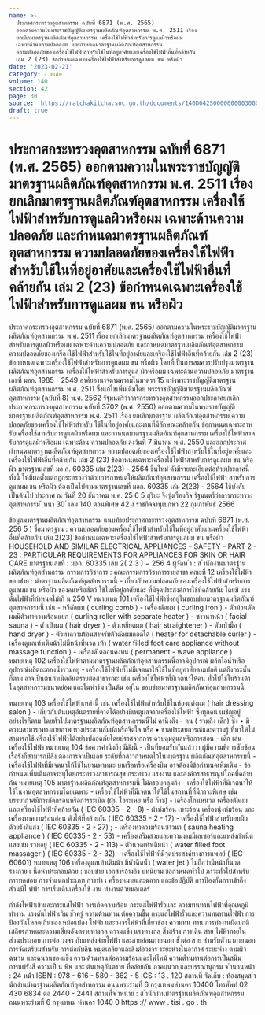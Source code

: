 ```yaml
---
name: >-
  ประกาศกระทรวงอุตสาหกรรม ฉบับที่ 6871 (พ.ศ. 2565)
  ออกตามความในพระราชบัญญัติมาตรฐานผลิตภัณฑ์อุตสาหกรรม พ.ศ. 2511 เรื่อง
  ยกเลิกมาตรฐานผลิตภัณฑ์อุตสาหกรรม เครื่องใช้ไฟฟ้าสำหรับการดูแลผิวหรือผม
  เฉพาะด้านความปลอดภัย และกำหนดมาตรฐานผลิตภัณฑ์อุตสาหกรรม
  ความปลอดภัยของเครื่องใช้ไฟฟ้าสำหรับใช้ในที่อยู่อาศัยและเครื่องใช้ไฟฟ้าอื่นที่คล้ายกัน
  เล่ม 2 (23) ข้อกำหนดเฉพาะเครื่องใช้ไฟฟ้าสำหรับการดูแลผม ขน หรือผิว
date: '2023-02-21'
category: ง พิเศษ
volume: 140
section: 42
page: 30
source: 'https://ratchakitcha.soc.go.th/documents/140D042S0000000003000.pdf'
draft: true
---
```


# ประกาศกระทรวงอุตสาหกรรม ฉบับที่ 6871 (พ.ศ. 2565) ออกตามความในพระราชบัญญัติมาตรฐานผลิตภัณฑ์อุตสาหกรรม พ.ศ. 2511 เรื่อง ยกเลิกมาตรฐานผลิตภัณฑ์อุตสาหกรรม เครื่องใช้ไฟฟ้าสำหรับการดูแลผิวหรือผม เฉพาะด้านความปลอดภัย และกำหนดมาตรฐานผลิตภัณฑ์อุตสาหกรรม ความปลอดภัยของเครื่องใช้ไฟฟ้าสำหรับใช้ในที่อยู่อาศัยและเครื่องใช้ไฟฟ้าอื่นที่คล้ายกัน เล่ม 2 (23) ข้อกำหนดเฉพาะเครื่องใช้ไฟฟ้าสำหรับการดูแลผม ขน หรือผิว

ประกาศกระทรวงอุตสาหกรรม ฉบับที่ 6871 (พ.ศ. 2565) ออกตามความในพระราชบัญญัติมาตรฐานผลิตภัณฑ์อุตสาหกรรม พ.ศ. 2511 เรื่อง ยกเลิกมาตรฐานผลิตภัณฑ์อุตสาหกรรม เครื่องใช้ไฟฟ้าสำหรับการดูแลผิวหรือผม เฉพาะด้านความปลอดภัย และกาหนดมาตรฐานผลิตภัณฑ์อุตสาหกรรม ความปลอดภัยของเครื่องใช้ไฟฟ้าสำหรับใช้ในที่อยู่อาศัยและเครื่องใช้ไฟฟ้าอื่นที่คล้ายกัน เล่ม 2 (23) ข้อกาหนดเฉพาะเครื่องใช้ไฟฟ้าสำหรับการดูแลผม ขน หรือผิว โดยที่เป็นการสมควรปรับปรุงมาตรฐานผลิตภัณฑ์อุตสาหกรรม เครื่องใช้ไฟฟ้าสำหรับการดูแล ผิวหรือผม เฉพาะด้านความปลอดภัย มาตรฐานเลขที่ มอก. 1985 - 2549 อาศัยอานาจตามความในมาตรา 15 แห่งพระราชบัญญัติมาตรฐานผลิตภัณฑ์อุตสาหกรรม พ.ศ. 2511 ซึ่งแก้ไขเพิ่มเติมโดย พระราชบัญญัติมาตรฐานผลิตภัณฑ์อุตสาหกรรม (ฉบับที่ 8) พ.ศ. 2562 รัฐมนตรีว่าการกระทรวงอุตสาหกรรมออกประกาศยกเลิกประกาศกระทรวงอุตสาหกรรม ฉบับที่ 3702 (พ.ศ. 2550) ออกตามความในพระราชบัญญัติมาตรฐานผลิตภัณฑ์อุตสาหกรรม พ.ศ. 2511 เรื่อง ยกเลิกมาตรฐาน ผลิตภัณฑ์อุตสาหกรรม ความปลอดภัยของเครื่องใช้ไฟฟ้าสำหรับ ใช้ในที่อยู่อาศัยและงานที่มีลักษณะคล้ายกัน ข้อกาหนดเฉพาะสาหรับเครื่องใช้สาหรับการดูแลผิวหรือผม และกาหนดมาตรฐานผลิตภัณฑ์อุตสาหกรรม เครื่องใช้ไฟฟ้าสาหรับการดูแลผิวหรือผม เฉพาะด้าน ความปลอดภัย ลงวันที่ 7 มีนาคม พ.ศ. 2550 และออกประกาศกำหนดมาตรฐานผลิตภัณฑ์อุตสาหกรรม ความปลอดภัยของเครื่องใช้ไฟฟ้าสาหรับใช้ในที่อยู่อาศัยและเครื่องใช้ไฟฟ้าอื่นที่คล้ายกัน เล่ม 2 (23) ข้อกาหนดเฉพาะเครื่องใช้ไฟฟ้าสาหรับการดูแลผม ขน หรือผิว มาตรฐานเลขที่ มอ ก. 60335 เล่ม 2(23) - 2564 ขึ้นใหม่ ดังมีรายละเอียดต่อท้ายประกาศนี้ ทั้งนี้ ให้มีผลตั้งแต่กฎกระทรวงว่าด้วยการกาหนดให้ผลิตภัณฑ์อุตสาหกรรม เครื่องใช้ไฟฟ้า สาหรับการดูแลผม ขน หรือผิว ต้องเป็นไปตามมาตรฐานเลขที่ มอก. 60335 เล่ม 2(23) - 2564 ใช้บังคับ เป็นต้นไป ประกาศ ณ วันที่ 20 ธันวาคม พ.ศ. 25 6 5 สุริยะ จึงรุ่งเรืองกิจ รัฐมนตรีว่าการกระทรวงอุตสาหกรรม ้ หนา 30 ่ เลม 140 ตอนพิเศษ 42 ง ราชกิจจานุเบกษา 22 กุมภาพันธ์ 2566

ข้อมูลมาตรฐานผลิตภัณฑ์อุตสาหกรรม แนบท้ายประกาศกระทรวงอุตสาหกรรม ฉบับที่ 6871 (พ.ศ. 256 5 ) ชื่อมาตรฐาน : ความปลอดภัยของเครื่องใช้ไฟฟ้าสำหรับใช้ในที่อยู่อาศัยและเครื่องใช้ไฟฟ้า อื่นที่คล้ายกัน เล่ม 2(23) ข้อกำหนดเฉพาะเครื่องใช้ไฟฟ้าสำหรับการดูแลผม ขน หรือผิว HOUSEHOLD AND SIMILAR ELECTRICAL APPLIANCES – SAFETY – PART 2 - 23 : PARTICULAR REQUIREMENTS FOR APPLIANCES FOR SKIN OR HAIR CARE มาตรฐานเลขที่ : มอก. 60335 เล่ม 2( 2 3 ) − 256 4 ผู้จัดท ํา : ส ํานักงํานมําตรฐํานผลิตภัณฑ์อุตสําหกรรม กรรมการวิชาการ : คณะกรรมการวิชาการรายสาขา คณะที่ 12 เครื่องใช้ไฟฟ้า ขอบข่ําย : มําตรฐํานผลิตภัณฑ์อุตสําหกรรมนี้ - เกี่ยวกับความปลอดภัยของเครื่องใช้ไฟฟ้าสำหรับการดูแลผม ขน หรือผิว ของคนหรือสัตว์ ใช้ในที่อยู่อาศัยและ ที่มีจุดประสงค์การใช้ที่คล้ายกัน โดยมี แรงดันไฟฟ้าที่กำหนดไม่เกิ น 250 V หมายเหตุ 101 เครื่องใช้ไฟฟ้าซึ่งอยู่ในขอบข่ายมาตรฐานผลิตภัณฑ์อุตสาหกรรมนี้ เช่น - หวีดัดผม ( curling comb ) - เครื่องดัดผม ( curling iron ) - ตัวม้วนดัดผมมีตัวทาความร้อนแยก ( curling roller with separate heater ) - ซาวนาหน้า ( facial sauna ) - ตัวเป่าผม ( hair dryer ) - ตัวเหยียดผม ( hair straightener ) - ตัวเป่ามือ ( hand dryer ) - ตัวทาความร้อนสาหรับตัวดัดผมถอดได้ ( heater for detachable curler ) - เครื่องดูแลเท้าเติมน้าไม่มีหน้าที่นวด เท้า ( water filled foot care appliance without massage function ) - เครื่องดั ดลอนคงทน ( permanent - wave appliance ) หมายเหตุ 102 เครื่องใช้ไฟฟ้าตามมาตรฐานผลิตภัณฑ์อุตสาหกรรมนี้อาจมีอุปกรณ์ ผลิตไอน้ำหรืออุปกรณ์ผลิตละอองน้ำรวมอยู่ - เครื่องใช้ไฟฟ้าที่ไม่มีเจตนาให้ใช้ในที่อยู่อาศัยตามปกติ แต่ถึงกระนั้นก็ตาม อาจเป็นต้นกำเนิดอันตรายต่อสาธารณะ เช่น เครื่องใช้ไฟฟ้าที่มีเจตนาให้คน ทั่วไปใช้ในร้านค้า ในอุตสาหกรรมขนาดย่อม และในฟาร์ม เป็นต้น อยู่ใน ขอบข่ายมาตรฐานผลิตภัณฑ์อุตสาหกรรมนี้

หมายเหตุ 103 เครื่องใช้ไฟฟ้าเหล่านี้ เช่น เครื่องใช้ไฟฟ้าสำหรับใช้ในห้องแต่งผม ( hair dressing salon ) - เกี่ยวกับต้นเหตุอันตรายที่คาดได้อย่างมีเหตุผลจากเครื่องใช้ไฟฟ้า ซึ่งทุกคน เผชิญอยู่ อย่างไรก็ตาม โดยทั่วไปมาตรฐานผลิตภัณฑ์อุตสาหกรรมนี้ไม่ คานึงถึง - คน ( รวมถึง เด็ก) ซึ่ง • มีความสามารถทางกายภาพ ทางประสาทสัมผัสหรือจิตใจ หรือ • ขาดประสบการณ์และความรู้ ที่ทาให้ไม่สามารถใช้เครื่องใช้ไฟฟ้าได้อย่างปลอดภัยโดยปราศจากการ ควบคุมดูแลหรือการสอน - เด็ก เล่นเครื่องใช้ไฟฟ้า หมายเหตุ 104 ข้อควรคำนึงถึง มีดังนี้ - เป็นที่ยอมรับกันแล้วว่า ผู้มีความพิการซับซ้อนเรื้อรังก็สามารถมีสิ่ง ต้องการจาเป็นเลย ระดับที่กล่าวกำหนดไว้ในมาตรฐาน ผลิตภัณฑ์อุตสาหกรรมนี้ - เครื่องใช้ไฟฟ้าที่มีเจตนาให้ใช้ในยานพาหนะ บนเรือหรือเครื่องบิน อาจต้องมีข้อกำหนดเพิ่มเติม - ข้อกำหนดเพิ่มเติมอาจระบุโดยกระทรวงสาธารณสุข กระทรวง แรงงาน และองค์กรสาธารณูปโภคที่คล้ายกัน หมายเหตุ 105 มาตรฐำนผลิตภัณฑ์อุตสาหกรรมนี้ ไม่ครอบคลุมถึง - เครื่องใช้ไฟฟ้าที่มีเจตนาให้ใช้ในงานอุตสาหกรรมโดยเฉพาะ - เครื่องใช้ไฟฟ้าที่มีเจตนาให้ใช้ในสถานที่ที่มีภาวะพิเศษ เช่น บรรยากาศมีการกัดกร่อนหรือการระเบิด (ฝุ่น ไอระเหย หรือ ก๊าซ) - เครื่องโกนหนวด เครื่องตัดผม และเครื่องใช้ไฟฟ้าที่คล้ายกัน ( IEC 60335 - 2 - 8) - ผ้าห่มร้อน เบาะร้อน เครื่องนุ่งห่มร้อน และเครื่องทาความร้อนอ่อน ตัวได้ที่คล้ายกัน ( IEC 60335 - 2 - 17) - เครื่องใช้ไฟฟ้าสำหรับอบผิวด้วยรังสีแสง ( IEC 60335 - 2 - 27) ; - เครื่องทาความร้อนซาวนา ( sauna heating appliance ) ( IEC 60335 - 2 - 53) - เครื่องเสริมสวยและความงามมีเลเซอร์และแหล่งกำเนิดแสงเข้ม รวมอยู่ ( IEC 60335 - 2 - 113) - ตัวนวดเท้าเติมน้า ( water filled foot massager ) ( IEC 60335 - 2 - 32) - เครื่องใช้ไฟฟ้าที่มีจุดประสงค์ทางการแพทย์ ( IEC 60601) หมายเหตุ 106 เครื่องดูแลเท้าเติมน้า มีหัวฉีดน้ำ ( water jet ) ไม่ถือว่ามีหน้าที่นวด ร่างกาย เ นื้อหําประกอบด้วย : ขอบข่าย เอกสารอ้างอิง บทนิยาม ข้อกำหนดทั่วไป ภาวะทั่วไปสำหรับ การทดสอบ การจำแนกประเภท การทำ เ ครื่องหมายและฉลาก และข้อปฏิบัติ การป้องกันการเข้าถึงส่วนมีไ ฟฟ้า การเริ่มเดินเครื่องใช้ งาน ทำงานด้วยมอเตอร์

กำลังไฟฟ้าเข้าและกระแสไฟฟ้า การเกิดความร้อน กระแสไฟฟ้ารั่วและ ความทนทานไฟฟ้าที่อุณหภูมิทำงาน แรงดันไฟฟ้าเกิน ชั่วครู่ ความต้านทาน ต่อความชื้น กระแสไฟฟ้ารั่วและความทนทานไฟฟ้า การป้องกันโหลดเกินของ หม้อแปลง ไฟฟ้า และวงจรไฟฟ้าที่เกี่ยวข้อง ความทน ทาน การทำงานผิดปกติ เสถียรภาพและความเสี่ยงอันตรายทางกล ความแข็ง แรงทางกล สิ่งสร้าง การเดิน สาย ไฟฟ้าภายใน ส่วนประกอบ การต่อ วงจร กับแหล่งจ่ายไฟฟ้า และสายอ่อนภายนอก ขั้วต่อ สาย สำหรับตัวนาภายนอก การจัดเตรียมสำหรับ การต่อกับดิน หมุดเกลียวและสิ่งต่อวงจร ระยะห่างในอากำศ ระยะห่าง ตามผิวฉนวน และฉนวนของแข็ง ความต้านทานต่อความร้อนและไฟไหม้ ความต้ำนทานต่อการเป็นสนิม การแผ่รังสี ความเป็ น พิษ และ ต้นเหตุอันตราย ที่คล้ายกัน ภาคผนวก และบรรณานุกรม จ ํานวนหน้ํา : 24 หน้ํา ISBN : 978 - 616 - 580 - 362 - 5 ICS : 13 . 120 สถานที่ จัดเก็บ : ห้องสมุดส ํานักงํานมําตรฐํานผลิตภัณฑ์อุตสําหกรรม ถนนพระรํามที่ 6 กรุงเทพมหํานคร 10400 โทรศัพท์ 02 430 6834 ต่อ 2440 - 2441 สถํานที่จ ําหน่ําย : ส ํานักงํานมําตรฐํานผลิตภัณฑ์อุตสําหกรรม ถนนพระรํามที่ 6 กรุงเทพม หํานคร 1040 0 https :// www . tisi . go . th

